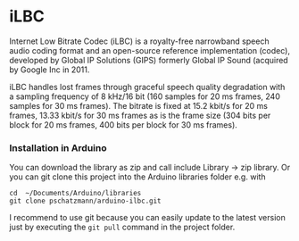 # iLBC

Internet Low Bitrate Codec (iLBC) is a royalty-free narrowband speech audio coding format and an open-source reference implementation (codec), developed by Global IP Solutions (GIPS) formerly Global IP Sound (acquired by Google Inc in 2011.

iLBC handles lost frames through graceful speech quality degradation with a sampling frequency of 8 kHz/16 bit (160 samples for 20 ms frames, 240 samples for 30 ms frames).
The bitrate is fixed at 15.2 kbit/s for 20 ms frames, 13.33 kbit/s for 30 ms frames as is the frame size (304 bits per block for 20 ms frames, 400 bits per block for 30 ms frames).

### Installation in Arduino

You can download the library as zip and call include Library -> zip library. Or you can git clone this project into the Arduino libraries folder e.g. with

```
cd  ~/Documents/Arduino/libraries
git clone pschatzmann/arduino-ilbc.git
```

I recommend to use git because you can easily update to the latest version just by executing the ```git pull``` command in the project folder.